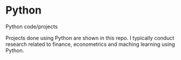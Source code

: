 # Python
Python code/projects

Projects done using Python are shown in this repo. I typically conduct research related to finance, econometrics and maching learning using Python.
